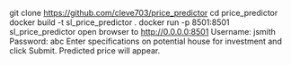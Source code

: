 git clone https://github.com/cleve703/price_predictor
cd price_predictor
docker build -t sl_price_predictor .
docker run -p 8501:8501 sl_price_predictor
open browser to http://0.0.0.0:8501
Username: jsmith
Password: abc
Enter specifications on potential house for investment and click Submit.
Predicted price will appear.
